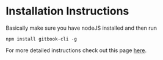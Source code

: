 # Installation Instructions

Basically make sure you have nodeJS installed and then run


    npm install gitbook-cli -g


For more detailed instructions check out this page [here](https://github.com/GitbookIO/gitbook/blob/master/docs/setup.md).

